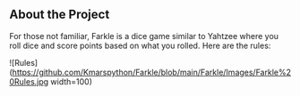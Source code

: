 ## About the Project

For those not familiar, Farkle is a dice game similar to Yahtzee where you roll dice and score points based on what you rolled. Here are the rules:

![Rules](https://github.com/Kmarspython/Farkle/blob/main/Farkle/Images/Farkle%20Rules.jpg width=100)
